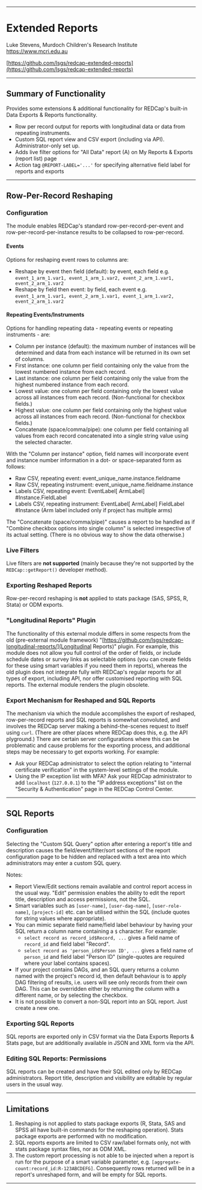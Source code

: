 ********************************************************************************
# Extended Reports

Luke Stevens, Murdoch Children's Research Institute https://www.mcri.edu.au

[https://github.com/lsgs/redcap-extended-reports](https://github.com/lsgs/redcap-extended-reports)
********************************************************************************
## Summary of Functionality

Provides some extensions & additional functionality for REDCap's built-in Data Exports & Reports functionality.
- Row per record output for reports with longitudinal data or data from repeating instruments.
- Custom SQL report view and CSV export (including via API). Administrator-only set up.
- Adds live filter options for "All Data" report (A) on My Reports & Exports (report list) page
- Action tag `@REPORT-LABEL='...'` for specifying alternative field label for reports and exports

********************************************************************************
## Row-Per-Record Reshaping
### Configuration
The module enables REDCap's standard row-per-record-per-event and row-per-record-per-instance results to be collapsed to row-per-record.

#### Events
Options for reshaping event rows to columns are:
* Reshape by event then field (default): by event, each field e.g.  `event_1_arm_1.var1, event_1_arm_1.var2, event_2_arm_1.var1, event_2_arm_1.var2`
* Reshape by field then event: by field, each event e.g.  `event_1_arm_1.var1, event_2_arm_1.var1, event_1_arm_1.var2, event_2_arm_1.var2`

#### Repeating Events/Instruments
Options for handling repeating data - repeating events or repeating instruments - are:
* Column per instance (default): the maximum number of instances will be determined and data from each instance will be returned in its own set of columns.
* First instance: one column per field containing only the value from the lowest numbered instance from each record.
* Last instance: one column per field containing only the value from the highest numbered instance from each record. 
* Lowest value: one column per field containing only the lowest value across all instances from each record. (Non-functional for checkbox fields.)
* Highest value: one column per field containing only the highest value across all instances from each record. (Non-functional for checkbox fields.)
* Concatenate (space/comma/pipe): one column per field containing all values from each record concatenated into a single string value using the selected character.

With the "Column per instance" option, field names will incorporate event and instance number information in a dot- or space-separated form as follows:
* Raw CSV, repeating event: event_unique_name.instance.fieldname
* Raw CSV, repeating instrument: event_unique_name.fieldname.instance
* Labels CSV, repeating event: EventLabel\[ ArmLabel\] #Instance.FieldLabel
* Labels CSV, repeating instrument: EventLabel\[ ArmLabel\] FieldLabel #Instance
(Arm label included only if project has multiple arms)

The "Concatenate (space/comma/pipe)" causes a report to be handled as if "Combine checkbox options into single column" is selected irrespective of its actual setting. (There is no obvious way to show the data otherwise.)

### Live Filters
Live filters are **not supported** (mainly because they're not supported by the `REDCap::getReport()` developer method).

### Exporting Reshaped Reports
Row-per-record reshaping is **not** applied to stats package (SAS, SPSS, R, Stata) or ODM exports.

### "Longitudinal Reports" Plugin
The functionality of this external module differs in some respects from the old (pre-external module framework) "[https://github.com/lsgs/redcap-longitudinal-reports/](Longitudinal Reports)" plugin. For example, this module does not allow you full control of the order of fields, or include schedule dates or survey links as selectable options (you can create fields for these using smart variables if you need them in reports), whereas the old plugin does not integrate fully with REDCap's regular reports for all types of export, including API, nor offer customised reporting with SQL reports. The external module renders the plugin obsolete.

### Export Mechanism for Reshaped and SQL Reports
The mechanism via which the module accomplishes the export of reshaped, row-per-record reports and SQL reports is somewhat convoluted, and involves the REDCap server making a behind-the-scenes request to itself using `curl`. (There are other places where REDCap does this, e.g. the API plyground.) There are certain server configurations where this can be problematic and cause problems for the exporting process, and additional steps may be necessary to get exports working. For example: 
* Ask your REDCap administrator to select the option relating to \"internal certificate verification\" in the system-level settings of the module.
* Using the IP exception list with MFA? Ask your REDCap administrator to add `localhost` (`127.0.0.1`) to the "IP address exceptions" list on the "Security & Authentication" page in the REDCap Control Center.

********************************************************************************
## SQL Reports 
### Configuration
Selecting the "Custom SQL Query" option after entering a report's title and description causes the field/event/filter/sort sections of the report configuration page to be hidden and replaced with a text area into which administrators may enter a custom SQL query.

Notes:
* Report View/Edit sections remain available and control report access in the usual way. "Edit" permission enables the ability to edit the report title, description and access permissions, not the SQL.
* Smart variables such as `[user-name]`, `[user-dag-name]`, `[user-role-name]`, `[project-id]` etc. can be utilised within the SQL (include quotes for string values where appropriate).
* You can mimic separate field name/field label behaviour by having your SQL return a column name containing a `$` character. For example:
  * `select record as record_id$Record, ...` gives a field name of `record_id` and field label "Record".
  * `select record as 'person_id$Person ID', ...` gives a field name of `person_id` and field label "Person ID" (single-quotes are required where your label contains spaces).
* If your project contains DAGs, and an SQL query returns a column named with the project's record id, then default behaviour is to apply DAG filtering of results, i.e. users will see only records from their own DAG. This can be overridden either by returning the column with a different name, or by selecting the checkbox.
* It is not possible to convert a non-SQL report into an SQL report. Just create a new one.

### Exporting SQL Reports 
SQL reports are exported only in CSV format via the Data Exports Reports & Stats page, but are additionally available in JSON and XML form via the API.

### Editing SQL Reports: Permissions 
SQL reports can be created and have their SQL edited only by REDCap administrators. Report title, description and visibility are editable by regular users in the usual way.

********************************************************************************
## Limitations

1. Reshaping is not applied to stats package exports (R, Stata, SAS and SPSS all have built-in commands for the reshaping operation). Stats package exports are performed with no modification.
2. SQL reports exports are limited to CSV raw/label formats only, not with stats package syntax files, nor as ODM XML.
3. The custom report processing is not able to be injected when a report is run for the purpose of a smart variable parameter, e.g. `[aggregate-count:record_id:R-123ABCDEFG]`. Consequently rows returned will be in a report's unreshaped form, and will be empty for SQL reports.

********************************************************************************